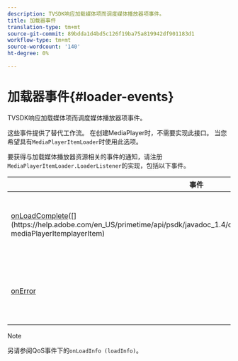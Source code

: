 ```yaml
---
description: TVSDK响应加载媒体项而调度媒体播放器项事件。
title: 加载器事件
translation-type: tm+mt
source-git-commit: 89bdda1d4bd5c126f19ba75a819942df901183d1
workflow-type: tm+mt
source-wordcount: '140'
ht-degree: 0%

---
```



# 加载器事件{#loader-events}

TVSDK响应加载媒体项而调度媒体播放器项事件。

这些事件提供了替代工作流。 在创建MediaPlayer时，不需要实现此接口。 当您希望具有`MediaPlayerItemLoader`时使用此选项。

要获得与加载媒体播放器资源相关的事件的通知，请注册`MediaPlayerItemLoader.LoaderListener`的实现，包括以下事件。

| 事件 | 意义 |
|---|---|
| [onLoadComplete](https://help.adobe.com/en_US/primetime/api/psdk/javadoc_1.4/com/adobe/mediacore/MediaPlayerItemLoader.LoaderListener.html#onLoadComplete(com.adobe.mediacore.MediaPlayerItem))([](https://help.adobe.com/en_US/primetime/api/psdk/javadoc_1.4/com/adobe/mediacore/MediaPlayerItem.html) mediaPlayerItemplayerItem) | 媒体资源加载已成功完成。 |
| [onError](https://help.adobe.com/en_US/primetime/api/psdk/javadoc_1.4/com/adobe/mediacore/MediaPlayerItemLoader.LoaderListener.html#onError(com.adobe.ave.MediaErrorCode,%20java.lang.String)) | 加载媒体资源时出现问题。 |

>[!NOTE]
>
>另请参阅QoS事件下的`onLoadInfo (loadInfo)`。


